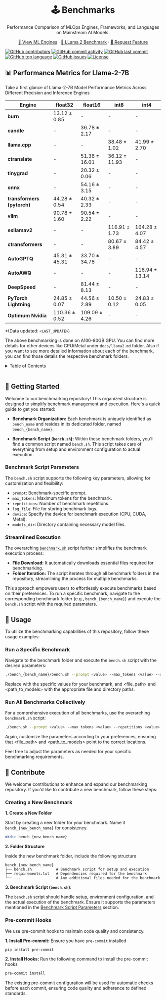 <div align="center">

  <h1 align="center">🕹️ Benchmarks</h1>
    <p align="center">Performance Comparison of MLOps Engines, Frameworks, and Languages on Mainstream AI Models.</p>
    <p align="center">
         <a href="https://github.com/premAI-io/benchmarks/blob/main/docs/ml_engines.md">👀 View ML Engines</a>
         ·
        <a href="https://github.com/premAI-io/benchmarks/blob/main/docs/llama2.md">🦙 LLama 2 Benchmark</a>
        ·
        <a href="https://github.com/premAI-io/benchmarks/issues">🐞 Request Feature</a>
    </p>
</div>

[![GitHub contributors](https://img.shields.io/github/contributors/premAI-io/benchmarks.svg)](https://github.com/premAI-io/benchmarks/graphs/contributors)
[![GitHub commit activity](https://img.shields.io/github/commit-activity/m/premAI-io/benchmarks.svg)](https://github.com/premAI-io/benchmarks/commits/master)
[![GitHub last commit](https://img.shields.io/github/last-commit/premAI-io/benchmarks.svg)](https://github.com/premAI-io/benchmarks/commits/master)
[![GitHub top language](https://img.shields.io/github/languages/top/premAI-io/benchmarks.svg)](https://github.com/premAI-io/benchmarks)
[![GitHub issues](https://img.shields.io/github/issues/premAI-io/benchmarks.svg)](https://github.com/premAI-io/benchmarks/issues)
[![License](https://img.shields.io/badge/License-MIT-blue.svg)](LICENSE)

## 📊 Performance Metrics for Llama-2-7B

Take a first glance of Llama-2-7B Model Performance Metrics Across Different Precision and Inference Engines


| Engine                       | float32      | float16       | int8          | int4          |
|------------------------------|--------------|---------------|---------------|---------------|
| **burn**                     | 13.12 ± 0.85 |      -        |      -        |      -        |
| **candle**                   |      -       | 36.78 ± 2.17  |      -        |      -        |
| **llama.cpp**                |      -       |      -        | 38.48 ± 1.02  | 41.99 ± 2.70  |
| **ctranslate**               |      -       | 51.38 ± 16.01 | 36.12 ± 11.93 |      -        |
| **tinygrad**                 |      -       | 20.32 ± 0.06  |      -        |      -        |
| **onnx**                     |      -       | 54.16 ± 3.15  |      -        |      -        |
| **transformers (pytorch)**   | 44.28 ± 0.54 | 40.32 ± 2.33  |      -        |      -        |
| **vllm**                     | 90.78 ± 1.60 | 90.54 ± 2.22  |      -        |      -        |
| **exllamav2**                |      -       |      -        | 116.91 ± 1.73 | 164.28 ± 4.07 |
| **ctransformers**            |      -       |      -        | 80.67 ± 3.89  | 84.42 ± 4.57  |
| **AutoGPTQ**                 | 45.31 ± 45.31| 33.70 ± 34.78 |      -        |      -        |
| **AutoAWQ**                  |      -       |      -        |      -        | 116.94 ± 13.14|
| **DeepSpeed**                |      -       | 81.44 ± 8.13  |      -        |      -        |
| **PyTorch Lightning**        | 24.85 ± 0.07 | 44.56 ± 2.89  | 10.50 ± 0.12  | 24.83 ± 0.05  |
| **Optimum Nvidia**           |110.36 ± 0.52 |109.09 ± 4.26  |      -        |      -        |

*(Data updated: `<LAST_UPDATE>`)

The above benchmarking is done on A100-80GB GPU. You can find more details for other devices like CPU/Metal under `docs/llama2.md` folder.
Also if you want to see more detailed information about each of the benchmark, you can find those details the respective benchmark folders.

<details>
  <summary>Table of Contents</summary>
  <ol>
    <li><a href="#-getting-started">Getting started</a></li>
    <li><a href="#-usage">Usage</a></li>
    <li><a href="#-contribute">Contribute</a></li>
  </ol>
</details>

</br>

## 🚀 Getting Started

Welcome to our benchmarking repository! This organized structure is designed to simplify benchmark management and execution. Here's a quick guide to get you started:

- **Benchmark Organization:** Each benchmark is uniquely identified as `bench_name` and resides in its dedicated folder, named `bench_{bench_name}`.

- **Benchmark Script (`bench.sh`):** Within these benchmark folders, you'll find a common script named `bench.sh`. This script takes care of everything from setup and environment configuration to actual execution.

### Benchmark Script Parameters

The `bench.sh` script supports the following key parameters, allowing for customization and flexibility:

- `prompt`: Benchmark-specific prompt.
- `max_tokens`: Maximum tokens for the benchmark.
- `repetitions`: Number of benchmark repetitions.
- `log_file`: File for storing benchmark logs.
- `device`: Specify the device for benchmark execution (CPU, CUDA, Metal).
- `models_dir`: Directory containing necessary model files.

### Streamlined Execution

The overarching [`benchmark.sh`](./benchmark.sh) script further simplifies the benchmark execution process:

- **File Download:** It automatically downloads essential files required for benchmarking.
- **Folder Iteration:** The script iterates through all benchmark folders in the repository, streamlining the process for multiple benchmarks.

This approach empowers users to effortlessly execute benchmarks based on their preferences. To run a specific benchmark, navigate to the corresponding benchmark folder (e.g., `bench_{bench_name}`) and execute the `bench.sh` script with the required parameters.

## 📄 Usage

To utilize the benchmarking capabilities of this repository, follow these usage examples:

### Run a Specific Benchmark

Navigate to the benchmark folder and execute the `bench.sh` script with the desired parameters:

```bash
./bench_{bench_name}/bench.sh --prompt <value> --max_tokens <value> --repetitions <value> --log_file <file_path> --device <cpu/cuda/metal> --models_dir <path_to_models>
```

Replace <value> with the specific values for your benchmark, and <file_path> and <path_to_models> with the appropriate file and directory paths.

### Run All Benchmarks Collectively

For a comprehensive execution of all benchmarks, use the overarching `benchmark.sh` script:

```bash
./bench.sh --prompt <value> --max_tokens <value> --repetitions <value> --log_file <file_path> --device <cpu/cuda/metal> --models_dir <path_to_models>
```

Again, customize the parameters according to your preferences, ensuring that <file_path> and <path_to_models> point to the correct locations.

Feel free to adjust the parameters as needed for your specific benchmarking requirements.

## 🤝 Contribute

We welcome contributions to enhance and expand our benchmarking repository. If you'd like to contribute a new benchmark, follow these steps:

### Creating a New Benchmark

**1. Create a New Folder**

Start by creating a new folder for your benchmark. Name it `bench_{new_bench_name}` for consistency.

```bash
mkdir bench_{new_bench_name}
```

**2. Folder Structure**

Inside the new benchmark folder, include the following structure

```
bench_{new_bench_name}
├── bench.sh           # Benchmark script for setup and execution
├── requirements.txt   # Dependencies required for the benchmark
└── ...                # Any additional files needed for the benchmark
```

**3. Benchmark Script (`bench.sh`):**

The `bench.sh` script should handle setup, environment configuration, and the actual execution of the benchmark. Ensure it supports the parameters mentioned in the [Benchmark Script Parameters](#benchmark-script-parameters) section.

### Pre-commit Hooks

We use pre-commit hooks to maintain code quality and consistency.

**1. Install Pre-commit:** Ensure you have `pre-commit` installed

```bash
pip install pre-commit
```

**2. Install Hooks:** Run the following command to install the pre-commit hooks

```bash
pre-commit install
```

The existing pre-commit configuration will be used for automatic checks before each commit, ensuring code quality and adherence to defined standards.
